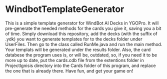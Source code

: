 # WindbotTemplateGenerator

This is a simple template generator for WindBot AI Decks in YGOPro. It will pre-generate the needed methods for the cards you give it, saving you a bit of time.
Simply download this repository, add the decks (with the suffix of .ydk) you want to generate templates for to the decks folder under UserFiles. Then go to the class called RunMe.java
and run the main method. Your templats will be generated under the results folder.
Also, the card databese the program uses is, or will be, outdated, so, if you need it to be more up to date, put the cards.cdb
file from the extentions folder in ProjectIgnisis directory into the Cards folder of this program, and replace the one that is already there.
Have fun, and get your game on!
